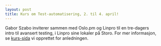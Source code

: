 ```yaml
---
layout: post
title: Kurs om Test-automatisering, 2. til 4. april!
---
```

<p>Gabor Szabo inviterer sammen med Oslo.pm og Linpro til en
   tre-dagers intro til avansert testing, i Linpro sine lokaler
   på Storo. For mer informasjon, se <a href="http://oslo.pm.org/kurs.shtml">kurs-sida</a> vi
   opprettet for anledningen.</p>
